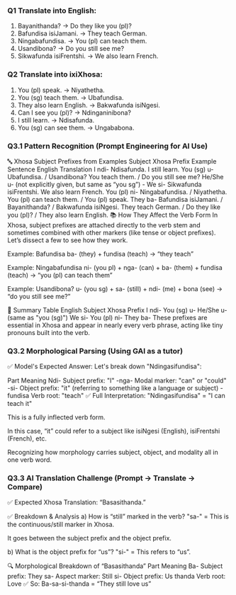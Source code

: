 ### Q1 Translate into English:

1. Bayanithanda?
→ Do they like you (pl)?
2. Bafundisa isiJamani.
→ They teach German.
3. Ningabafundisa.
→ You (pl) can teach them.
4. Usandibona?
→ Do you still see me?
5. Sikwafunda isiFrentshi.
→ We also learn French.

### Q2 Translate into ixiXhosa:

1. You (pl) speak.
→ Niyathetha.
2. You (sg) teach them.
→ Ubafundisa.
3. They also learn English.
→ Bakwafunda isiNgesi.
4. Can I see you (pl)?
→ Ndinganinibona?
5. I still learn.
→ Ndisafunda.
6. You (sg) can see them.
→ Ungababona.

### Q3.1 Pattern Recognition (Prompt Engineering for AI Use)
🔤 Xhosa Subject Prefixes from Examples
Subject	Xhosa Prefix	Example Sentence	English Translation
I	ndi-	Ndisafunda.	I still learn.
You (sg)	u-	Ubafundisa. / Usandibona?	You teach them. / Do you still see me?
He/She	u-	(not explicitly given, but same as “you sg”)	-
We	si-	Sikwafunda isiFrentshi.	We also learn French.
You (pl)	ni-	Ningabafundisa. / Niyathetha.	You (pl) can teach them. / You (pl) speak.
They	ba-	Bafundisa isiJamani. / Bayanithanda? / Bakwafunda isiNgesi.	They teach German. / Do they like you (pl)? / They also learn English.
📚 How They Affect the Verb Form
In Xhosa, subject prefixes are attached directly to the verb stem and sometimes combined with other markers (like tense or object prefixes). Let’s dissect a few to see how they work.

Example: Bafundisa
ba- (they) + fundisa (teach) → “they teach”

Example: Ningabafundisa
ni- (you pl) + nga- (can) + ba- (them) + fundisa (teach) → “you (pl) can teach them”

Example: Usandibona?
u- (you sg) + sa- (still) + ndi- (me) + bona (see) → “do you still see me?”

🧠 Summary Table
English Subject	Xhosa Prefix
I	ndi-
You (sg)	u-
He/She	u- (same as "you (sg)")
We	si-
You (pl)	ni-
They	ba-
These prefixes are essential in Xhosa and appear in nearly every verb phrase, acting like tiny pronouns built into the verb.

### Q3.2 Morphological Parsing (Using GAI as a tutor)
✅ Model's Expected Answer:
Let's break down "Ndingasifundisa":

Part	Meaning
Ndi-	Subject prefix: "I"
-nga-	Modal marker: "can" or "could"
-si-	Object prefix: "it" (referring to something like a language or subject)
-fundisa	Verb root: "teach"
✅ Full Interpretation:
"Ndingasifundisa" = "I can teach it"

This is a fully inflected verb form.

In this case, “it” could refer to a subject like isiNgesi (English), isiFrentshi (French), etc.


Recognizing how morphology carries subject, object, and modality all in one verb word.

### Q3.3 AI Translation Challenge (Prompt → Translate → Compare)
✅ Expected Xhosa Translation:
“Basasithanda.”

✅ Breakdown & Analysis
a) How is “still” marked in the verb?
"sa-" = This is the continuous/still marker in Xhosa.

It goes between the subject prefix and the object prefix.

b) What is the object prefix for “us”?
"si-" = This refers to “us”.

🔍 Morphological Breakdown of “Basasithanda”
Part	Meaning
Ba-	Subject prefix: They
sa-	Aspect marker: Still
si-	Object prefix: Us
thanda	Verb root: Love
✅ So: Ba-sa-si-thanda = “They still love us”



